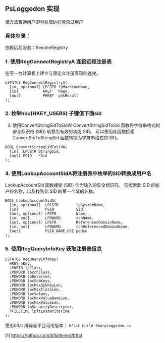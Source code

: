 ## PsLoggedon 实现
该方法普通用户即可获取远程登录过用户

### 具体步骤：
依赖远程服务：RemoteRegistry


### 1. 使用RegConnectRegistryA 连接远程注册表

在另一台计算机上建立与预定义注册表项的连接。
```
LSTATUS RegConnectRegistryA(
  [in, optional] LPCSTR lpMachineName,
  [in]           HKEY   hKey,
  [out]          PHKEY  phkResult
);
```

### 2. 枚举hku(HKEY_USERS) 子键值下面sid
3. 使用ConvertStringSidToSidW
ConvertStringSidToSid 函数将字符串格式的安全标识符 (SID) 转换为有效的功能 SID。 可以使用此函数检索 ConvertSidToStringSid 函数转换为字符串格式的 SID。
```
BOOL ConvertStringSidToSidA(
  [in]  LPCSTR StringSid,
  [out] PSID   *Sid
);
```
### 4. 使用LookupAccountSidA将注册表中枚举的SID转换成用户名
LookupAccountSid 函数接受 (SID) 作为输入的安全标识符。 它检索此 SID 的帐户的名称，以及找到此 SID 的第一个域的名称。
```
BOOL LookupAccountSidA(
  [in, optional]  LPCSTR        lpSystemName,
  [in]            PSID          Sid,
  [out, optional] LPSTR         Name,
  [in, out]       LPDWORD       cchName,
  [out, optional] LPSTR         ReferencedDomainName,
  [in, out]       LPDWORD       cchReferencedDomainName,
  [out]           PSID_NAME_USE peUse
);
```
### 5. 使用RegQueryInfoKey 获取注册表信息
```
LSTATUS RegQueryInfoKey(
  HKEY hKey,   
  LPWSTR lpClass,
  LPDWORD lpcchClass,
  LPDWORD lpReserved,
  LPDWORD lpcSubKeys,
  LPDWORD lpcMaxSubKeyLen,
  LPDWORD lpcMaxClassLen,
  LPDWORD lpcValues,
  LPDWORD lpcMaxValueNameLen,
  LPDWORD lpcMaxValueLen,
  LPDWORD lpSecurityDescriptor,
  PFILETIME lpftLastWriteTime
);
```




使用bflat 编译全平台可用版本：
 `bflat build SharpLoggedon.cs`

[1] https://github.com/bflattened/bflat



